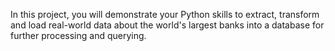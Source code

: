 In this project, you will demonstrate your Python skills to extract, transform and load real-world data about the world's largest banks into a database for further processing and querying.
